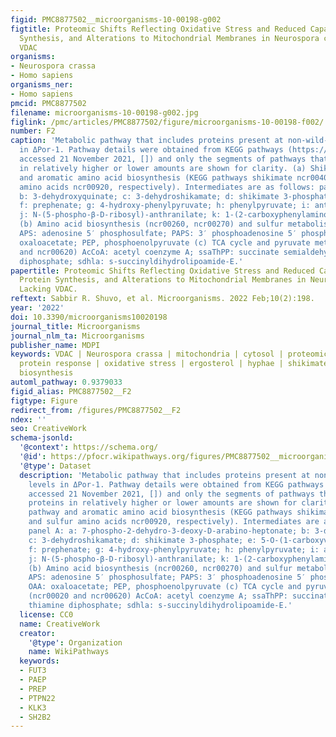 ```yaml
---
figid: PMC8877502__microorganisms-10-00198-g002
figtitle: Proteomic Shifts Reflecting Oxidative Stress and Reduced Capacity for Protein
  Synthesis, and Alterations to Mitochondrial Membranes in Neurospora crassa Lacking
  VDAC
organisms:
- Neurospora crassa
- Homo sapiens
organisms_ner:
- Homo sapiens
pmcid: PMC8877502
filename: microorganisms-10-00198-g002.jpg
figlink: /pmc/articles/PMC8877502/figure/microorganisms-10-00198-f002/
number: F2
caption: 'Metabolic pathway that includes proteins present at non-wild-type levels
  in ΔPor-1. Pathway details were obtained from KEGG pathways (https://www.genome.jp/kegg/pathway.html,
  accessed 21 November 2021, []) and only the segments of pathways that include proteins
  in relatively higher or lower amounts are shown for clarity. (a) Shikimate pathway
  and aromatic amino acid biosynthesis (KEGG pathways shikimate ncr00400 and sulfur
  amino acids ncr00920, respectively). Intermediates are as follows: panel A: a: 7-phospho-2-dehydro-3-deoxy-D-arabino-heptonate;
  b: 3-dehydroxyquinate; c: 3-dehydroshikamate; d: shikimate 3-phosphate; e: 5-O-(1-carboxyvinyl)-3-phosphoshikamate;
  f: prephenate; g: 4-hydroxy-phenylpyruvate; h: phenylpyruvate; i: anthranilate;
  j: N-(5-phospho-β-D-ribosyl)-anthranilate; k: 1-(2-carboxyphenylamino)-1′-deoxy-D-ribulose-5-phosphate.
  (b) Amino acid biosynthesis (ncr00260, ncr00270) and sulfur metabolism (ncr00920)
  APS: adenosine 5′ phosphosulfate; PAPS: 3′ phosphoadenosine 5′ phosphosulfate: OAA:
  oxaloacetate; PEP, phosphoenolpyruvate (c) TCA cycle and pyruvate metabolism (ncr00020
  and ncr00620) AcCoA: acetyl coenzyme A; ssaThPP: succinate semialdehyde thiamine
  diphosphate; sdhla: s-succinyldihydrolipoamide-E.'
papertitle: Proteomic Shifts Reflecting Oxidative Stress and Reduced Capacity for
  Protein Synthesis, and Alterations to Mitochondrial Membranes in Neurospora crassa
  Lacking VDAC.
reftext: Sabbir R. Shuvo, et al. Microorganisms. 2022 Feb;10(2):198.
year: '2022'
doi: 10.3390/microorganisms10020198
journal_title: Microorganisms
journal_nlm_ta: Microorganisms
publisher_name: MDPI
keywords: VDAC | Neurospora crassa | mitochondria | cytosol | proteomics | unfolded
  protein response | oxidative stress | ergosterol | hyphae | shikimate | amino acid
  biosynthesis
automl_pathway: 0.9379033
figid_alias: PMC8877502__F2
figtype: Figure
redirect_from: /figures/PMC8877502__F2
ndex: ''
seo: CreativeWork
schema-jsonld:
  '@context': https://schema.org/
  '@id': https://pfocr.wikipathways.org/figures/PMC8877502__microorganisms-10-00198-g002.html
  '@type': Dataset
  description: 'Metabolic pathway that includes proteins present at non-wild-type
    levels in ΔPor-1. Pathway details were obtained from KEGG pathways (https://www.genome.jp/kegg/pathway.html,
    accessed 21 November 2021, []) and only the segments of pathways that include
    proteins in relatively higher or lower amounts are shown for clarity. (a) Shikimate
    pathway and aromatic amino acid biosynthesis (KEGG pathways shikimate ncr00400
    and sulfur amino acids ncr00920, respectively). Intermediates are as follows:
    panel A: a: 7-phospho-2-dehydro-3-deoxy-D-arabino-heptonate; b: 3-dehydroxyquinate;
    c: 3-dehydroshikamate; d: shikimate 3-phosphate; e: 5-O-(1-carboxyvinyl)-3-phosphoshikamate;
    f: prephenate; g: 4-hydroxy-phenylpyruvate; h: phenylpyruvate; i: anthranilate;
    j: N-(5-phospho-β-D-ribosyl)-anthranilate; k: 1-(2-carboxyphenylamino)-1′-deoxy-D-ribulose-5-phosphate.
    (b) Amino acid biosynthesis (ncr00260, ncr00270) and sulfur metabolism (ncr00920)
    APS: adenosine 5′ phosphosulfate; PAPS: 3′ phosphoadenosine 5′ phosphosulfate:
    OAA: oxaloacetate; PEP, phosphoenolpyruvate (c) TCA cycle and pyruvate metabolism
    (ncr00020 and ncr00620) AcCoA: acetyl coenzyme A; ssaThPP: succinate semialdehyde
    thiamine diphosphate; sdhla: s-succinyldihydrolipoamide-E.'
  license: CC0
  name: CreativeWork
  creator:
    '@type': Organization
    name: WikiPathways
  keywords:
  - FUT3
  - PAEP
  - PREP
  - PTPN22
  - KLK3
  - SH2B2
---
```

